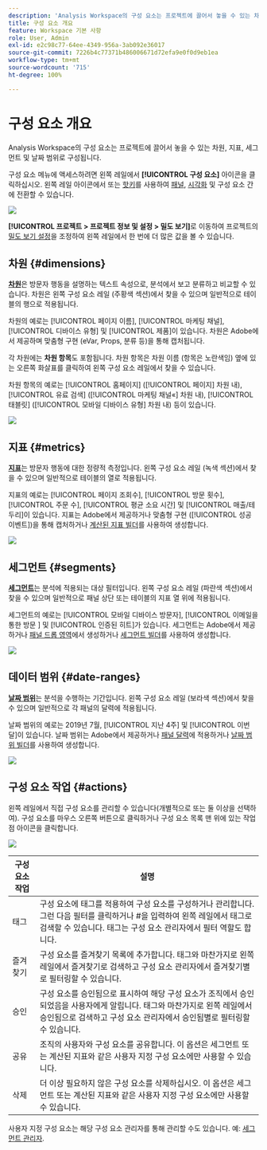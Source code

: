 ```yaml
---
description: 'Analysis Workspace의 구성 요소는 프로젝트에 끌어서 놓을 수 있는 차원, 지표, 세그먼트 및 날짜 범위로 구성됩니다. '
title: 구성 요소 개요
feature: Workspace 기본 사항
role: User, Admin
exl-id: e2c98c77-64ee-4349-956a-3ab092e36017
source-git-commit: 7226b4c77371b486006671d72efa9e0f0d9eb1ea
workflow-type: tm+mt
source-wordcount: '715'
ht-degree: 100%

---
```


# 구성 요소 개요

Analysis Workspace의 구성 요소는 프로젝트에 끌어서 놓을 수 있는 차원, 지표, 세그먼트 및 날짜 범위로 구성됩니다.

구성 요소 메뉴에 액세스하려면 왼쪽 레일에서 **[!UICONTROL 구성 요소]** 아이콘을 클릭하십시오. 왼쪽 레일 아이콘에서 또는 [핫키](/help/analyze/analysis-workspace/build-workspace-project/fa-shortcut-keys.md)를 사용하여 [패널](https://experienceleague.adobe.com/docs/analytics/analyze/analysis-workspace/panels/panels.html?lang=ko-KR), [시각화](https://experienceleague.adobe.com/docs/analytics/analyze/analysis-workspace/visualizations/freeform-analysis-visualizations.html?lang=ko-KR) 및 구성 요소 간에 전환할 수 있습니다.

![](assets/component-overview.png)

**[!UICONTROL 프로젝트 > 프로젝트 정보 및 설정 > 밀도 보기]**&#x200B;로 이동하여 프로젝트의 [밀도 보기 설정](https://experienceleague.adobe.com/docs/analytics/analyze/analysis-workspace/build-workspace-project/view-density.html?lang=ko-KR)을 조정하여 왼쪽 레일에서 한 번에 더 많은 값을 볼 수 있습니다.

## 차원 {#dimensions}

[**차원**](https://experienceleague.adobe.com/docs/analytics/components/dimensions/overview.html?lang=ko-KR)은 방문자 행동을 설명하는 텍스트 속성으로, 분석에서 보고 분류하고 비교할 수 있습니다. 차원은 왼쪽 구성 요소 레일 (주황색 섹션)에서 찾을 수 있으며 일반적으로 테이블의 행으로 적용됩니다.

차원의 예로는 [!UICONTROL 페이지 이름], [!UICONTROL 마케팅 채널], [!UICONTROL 디바이스 유형] 및 [!UICONTROL 제품]이 있습니다. 차원은 Adobe에서 제공하며 맞춤형 구현 (eVar, Props, 분류 등)을 통해 캡처됩니다.

각 차원에는 **차원 항목**&#x200B;도 포함됩니다. 차원 항목은 차원 이름 (항목은 노란색임) 옆에 있는 오른쪽 화살표를 클릭하여 왼쪽 구성 요소 레일에서 찾을 수 있습니다.

차원 항목의 예로는 [!UICONTROL 홈페이지] ([!UICONTROL 페이지] 차원 내), [!UICONTROL 유료 검색] ([!UICONTROL 마케팅 채널«] 차원 내), [!UICONTROL 태블릿] ([!UICONTROL 모바일 디바이스 유형] 차원 내) 등이 있습니다.

![](assets/dimensions.png)

## 지표 {#metrics}

[**지표**](https://experienceleague.adobe.com/docs/analytics/components/metrics/overview.html?lang=ko-KR)는 방문자 행동에 대한 정량적 측정입니다. 왼쪽 구성 요소 레일 (녹색 섹션)에서 찾을 수 있으며 일반적으로 테이블의 열로 적용됩니다.

지표의 예로는 [!UICONTROL 페이지 조회수], [!UICONTROL 방문 횟수], [!UICONTROL 주문 수], [!UICONTROL 평균 소요 시간] 및 [!UICONTROL 매출/테두리]이 있습니다. 지표는 Adobe에서 제공하거나 맞춤형 구현 ([!UICONTROL 성공 이벤트])을 통해 캡처하거나 [계산된 지표 빌더](https://experienceleague.adobe.com/docs/analytics/components/calculated-metrics/calcmetric-workflow/cm-build-metrics.html?lang=ko-KR)를 사용하여 생성합니다.

![](assets/metrics.png)

## 세그먼트 {#segments}

[**세그먼트**](https://experienceleague.adobe.com/docs/analytics/analyze/analysis-workspace/components/t-freeform-project-segment.html?lang=ko-KR)는 분석에 적용되는 대상 필터입니다. 왼쪽 구성 요소 레일 (파란색 섹션)에서 찾을 수 있으며 일반적으로 패널 상단 또는 테이블의 지표 열 위에 적용됩니다.

세그먼트의 예로는 [!UICONTROL 모바일 디바이스 방문자], [!UICONTROL 이메일을 통한 방문 ] 및 [!UICONTROL 인증된 히트]가 있습니다. 세그먼트는 Adobe에서 제공하거나 [패널 드롭 영역](https://experienceleague.adobe.com/docs/analytics/analyze/analysis-workspace/panels/panels.html)에서 생성하거나 [세그먼트 빌더](https://experienceleague.adobe.com/docs/analytics/components/segmentation/segmentation-workflow/seg-build.html?lang=ko-KR)를 사용하여 생성합니다.

![](assets/segments.png)

## 데이터 범위 {#date-ranges}

[**날짜 범위**](https://experienceleague.adobe.com/docs/analytics/analyze/analysis-workspace/components/calendar-date-ranges/calendar.html?lang=ko-KR)는 분석을 수행하는 기간입니다. 왼쪽 구성 요소 레일 (보라색 섹션)에서 찾을 수 있으며 일반적으로 각 패널의 달력에 적용됩니다.

날짜 범위의 예로는 2019년 7월, [!UICONTROL 지난 4주] 및 [!UICONTROL 이번 달]이 있습니다. 날짜 범위는 Adobe에서 제공하거나 [패널 달력](https://experienceleague.adobe.com/docs/analytics/analyze/analysis-workspace/panels/panels.html)에 적용하거나 [날짜 범위 빌더](https://experienceleague.adobe.com/docs/analytics/analyze/analysis-workspace/components/calendar-date-ranges/custom-date-ranges.html?lang=ko-KR)를 사용하여 생성합니다.

![](assets/date-ranges.png)

## 구성 요소 작업 {#actions}

왼쪽 레일에서 직접 구성 요소를 관리할 수 있습니다(개별적으로 또는 둘 이상을 선택하여). 구성 요소를 마우스 오른쪽 버튼으로 클릭하거나 구성 요소 목록 맨 위에 있는 작업 점 아이콘을 클릭합니다.

![](assets/component-actions.png)

| 구성 요소 작업 | 설명 |
|--- |--- |
| 태그 | 구성 요소에 태그를 적용하여 구성 요소를 구성하거나 관리합니다. 그런 다음 필터를 클릭하거나 #을 입력하여 왼쪽 레일에서 태그로 검색할 수 있습니다. 태그는 구성 요소 관리자에서 필터 역할도 합니다. |
| 즐겨찾기 | 구성 요소를 즐겨찾기 목록에 추가합니다. 태그와 마찬가지로 왼쪽 레일에서 즐겨찾기로 검색하고 구성 요소 관리자에서 즐겨찾기별로 필터링할 수 있습니다. |
| 승인 | 구성 요소를 승인됨으로 표시하여 해당 구성 요소가 조직에서 승인되었음을 사용자에게 알립니다. 태그와 마찬가지로 왼쪽 레일에서 승인됨으로 검색하고 구성 요소 관리자에서 승인됨별로 필터링할 수 있습니다. |
| 공유 | 조직의 사용자와 구성 요소를 공유합니다. 이 옵션은 세그먼트 또는 계산된 지표와 같은 사용자 지정 구성 요소에만 사용할 수 있습니다. |
| 삭제 | 더 이상 필요하지 않은 구성 요소를 삭제하십시오. 이 옵션은 세그먼트 또는 계산된 지표와 같은 사용자 지정 구성 요소에만 사용할 수 있습니다. |

사용자 지정 구성 요소는 해당 구성 요소 관리자를 통해 관리할 수도 있습니다. 예: [세그먼트 관리자](/help/components/segmentation/segmentation-workflow/seg-manage.md).
